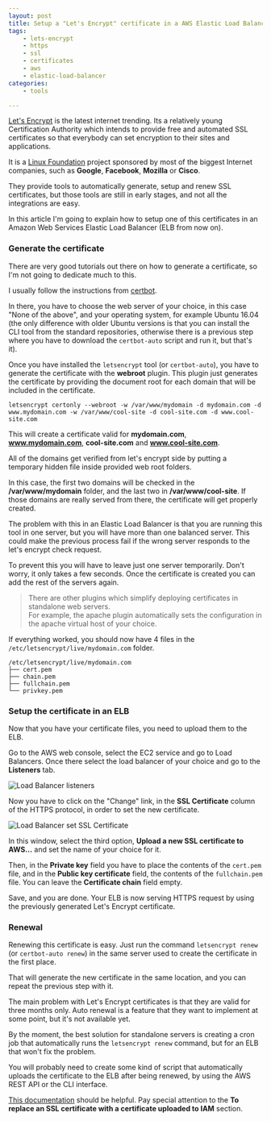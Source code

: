 ```yaml
---
layout: post
title: Setup a "Let's Encrypt" certificate in a AWS Elastic Load Balancer
tags:
    - lets-encrypt
    - https
    - ssl
    - certificates
    - aws
    - elastic-load-balancer
categories:
    - tools

---
```


[Let's Encrypt](https://letsencrypt.org/) is the latest internet trending. Its a relatively young Certification Authority which intends to provide free and automated SSL certificates so that everybody can set encryption to their sites and applications.

It is a [Linux Foundation](https://www.linuxfoundation.org/) project sponsored by most of the biggest Internet companies, such as **Google**, **Facebook**, **Mozilla** or **Cisco**.

They provide tools to automatically generate, setup and renew SSL certificates, but those tools are still in early stages, and not all the integrations are easy.

In this article I'm going to explain how to setup one of this certificates in an Amazon Web Services Elastic Load Balancer (ELB from now on).

### Generate the certificate

There are very good tutorials out there on how to generate a certificate, so I'm not going to dedicate much to this.

I usually follow the instructions from [certbot](https://certbot.eff.org/).

In there, you have to choose the web server of your choice, in this case "None of the above", and your operating system, for example Ubuntu 16.04 (the only difference with older Ubuntu versions is that you can install the CLI tool from the standard repositories, otherwise there is a previous step where you have to download the `certbot-auto` script and run it, but that's it).

Once you have installed the `letsencrypt` tool (or `certbot-auto`), you have to generate the certificate with the **webroot** plugin. This plugin just generates the certificate by providing the document root for each domain that will be included in the certificate.

```
letsencrypt certonly --webroot -w /var/www/mydomain -d mydomain.com -d www.mydomain.com -w /var/www/cool-site -d cool-site.com -d www.cool-site.com
```

This will create a certificate valid for **mydomain.com**, **www.mydomain.com**, **cool-site.com** and **www.cool-site.com**.

All of the domains get verified from let's encrypt side by putting a temporary hidden file inside provided web root folders.

In this case, the first two domains will be checked in the **/var/www/mydomain** folder, and the last two in **/var/www/cool-site**. If those domains are really served from there, the certificate will get properly created.

The problem with this in an Elastic Load Balancer is that you are running this tool in one server, but you will have more than one balanced server. This could make the previous process fail if the wrong server responds to the let's encrypt check request.

To prevent this you will have to leave just one server temporarily. Don't worry, it only takes a few seconds. Once the certificate is created you can add the rest of the servers again.

<blockquote>There are other plugins which simplify deploying certificates in standalone web servers.<br>
    For example, the apache plugin automatically sets the configuration in the apache virtual host of your choice.
</blockquote>

If everything worked, you should now have 4 files in the `/etc/letsencrypt/live/mydomain.com` folder.

```
/etc/letsencrypt/live/mydomain.com
├── cert.pem
├── chain.pem
├── fullchain.pem
└── privkey.pem
```

### Setup the certificate in an ELB

Now that you have your certificate files, you need to upload them to the ELB.

Go to the AWS web console, select the EC2 service and go to Load Balancers. Once there select the load balancer of your choice and go to the **Listeners** tab.

![Load Balancer listeners](https://blog.alejandrocelaya.com/assets/img/load-balancers-listeners.png)

Now you have to click on the "Change" link, in the **SSL Certificate** column of the HTTPS protocol, in order to set the new certificate.

![Load Balancer set SSL Certificate](https://blog.alejandrocelaya.com/assets/img/load-balancers-set-certificate.png)

In this window, select the third option, **Upload a new SSL certificate to AWS...** and set the name of your choice for it.

Then, in the **Private key** field you have to place the contents of the `cert.pem` file, and in the **Public key certificate** field, the contents of the `fullchain.pem` file. You can leave the **Certificate chain** field empty.

Save, and you are done. Your ELB is now serving HTTPS request by using the previously generated Let's Encrypt certificate.

### Renewal

Renewing this certificate is easy. Just run the command `letsencrypt renew` (or `certbot-auto renew`) in the same server used to create the certificate in the first place.

That will generate the new certificate in the same location, and you can repeat the previous step with it.

The main problem with Let's Encrypt certificates is that they are valid for three months only. Auto renewal is a feature that they want to implement at some point, but it's not available yet.

By the moment, the best solution for standalone servers is creating a cron job that automatically runs the `letsencrypt renew` command, but for an ELB that won't fix the problem.

You will probably need to create some kind of script that automatically uploads the certificate to the ELB after being renewed, by using the AWS REST API or the CLI interface.

[This documentation](http://docs.aws.amazon.com/elasticloadbalancing/latest/classic/elb-update-ssl-cert.html#us-update-lb-SSLcert-cli) should be helpful. Pay special attention to the **To replace an SSL certificate with a certificate uploaded to IAM** section.
